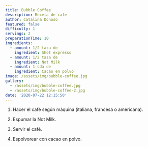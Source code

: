 ```yaml
---
title: Bubble Coffee
description: Receta de cafe
author: Catalina Donoso
featured: false
difficulty: 1
servings: 2
preparationTime: 10
ingredients:
  - amount: 1/2 taza de
    ingredient: Shot expresso
  - amount: 1/2 taza de 
    ingredient: Not Milk
  - amount: 1 cda de
    ingredient: Cacao en polvo
image: /assets/img/bubble-coffee.jpg
gallery:
  - /assets/img/bubble-coffee.jpg
  - /assets/img/bubble-coffee-2.jpg
date: '2020-07-22 12:15:50'
---
```

1. Hacer el café según máquina (italiana, francesa o americana).		

2. Espumar la Not Milk.		

3. Servir el café.		

4. Espolvorear con cacao en polvo.
